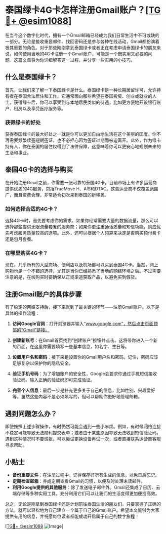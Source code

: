 # 泰国绿卡4G卡怎样注册Gmail账户？[[TG💪+ @esim1088](https://t.me/s/esim1088)]

在当今这个数字化时代，拥有一个Gmail邮箱已经成为我们日常生活中不可或缺的一部分。无论是接收重要邮件、找回密码还是参与各种在线活动，Gmail都扮演着极其重要的角色。对于那些刚刚拿到泰国绿卡或者正在考虑申请泰国绿卡的朋友来说，如何使用当地的4G卡注册一个Gmail账户，可能是一个既实用又必要的问题。这篇文章将为你详细解答这一过程，并分享一些实用的小技巧。

## 什么是泰国绿卡？

首先，让我们来了解一下泰国绿卡是什么。泰国绿卡是一种长期居留许可，允许持有者在泰国合法居住和工作。它通常面向那些希望在泰国投资、创业或就业的人士。获得绿卡后，你可以享受到与本地居民类似的待遇，比如更方便地开设银行账户、租房以及享受医疗服务等。

### 获得绿卡的好处

获得泰国绿卡的最大好处之一就是你可以更加自由地生活在这个美丽的国度。你不再需要频繁续签短期签证，也不必担心因为签证过期而被迫离开。此外，作为绿卡持有人，你在泰国的居住权得到了法律保障，这意味着你可以更安心地规划未来的生活和事业。

## 泰国4G卡的选择与购买

在开始注册Gmail之前，你需要一张可靠的泰国4G卡。目前市场上有许多运营商提供优质的4G服务，包括TrueMove H、AIS和DTAC。这些运营商不仅覆盖范围广，而且资费合理，非常适合初次来到泰国的新移民。

### 如何选择合适的4G卡？

选择4G卡时，首先要考虑你的需求。如果你经常需要大量的数据流量，那么可以选择那些提供无限流量套餐的服务商；如果你更注重通话质量和短信功能，则应优先考虑服务质量较高的选项。此外，还可以根据个人预算来决定是否购买预付费卡还是包月套餐。

### 在哪里购买4G卡？

现在，几乎所有的大型商场、便利店以及机场都可以买到泰国4G卡。当然，网上购物也是一个不错的选择，尤其是当你已经熟悉了当地的网络环境之后。不过需要注意的是，在线购买时要确保从正规渠道获取产品，以避免买到假货。

## 注册Gmail账户的具体步骤

有了稳定的网络支持后，接下来就到了最关键的环节——注册Gmail账户。以下是具体的操作流程：

1. **访问Google官网**：打开浏览器并输入“www.google.com”，然后点击页面顶部的“Gmail”链接。
   
2. **创建新账号**：在Gmail首页找到“创建账户”按钮并点击。这将带你进入一个新的页面，在这里你需要填写一些基本信息，如名字、生日等。

3. **设置用户名和密码**：接下来是设置你的Gmail用户名和密码。记住，密码应该足够复杂以保护你的隐私安全。

4. **验证手机号码**：为了增加账户的安全性，Google会要求你通过手机短信接收验证码。输入正确的验证码即可完成验证。

5. **完善个人信息**：最后一步是补充更多关于自己的信息，比如性别、兴趣爱好等。虽然这些内容不是必须填写的，但可以帮助你更好地管理邮箱。

## 遇到问题怎么办？

即使按照上述步骤操作，有时仍然可能会遇到一些小麻烦。例如，有时候网络连接不稳定可能导致无法顺利提交表单；或者由于某些原因导致无法收到短信验证码。遇到这种情况时不要慌张，可以尝试更换设备再试一次，或者直接联系运营商客服寻求帮助。

## 小贴士

- **备份重要文件**：在注册过程中，记得保存好所有生成的信息，以免日后忘记。
- **定期检查邮箱**：养成定期查看Gmail的习惯，以便及时处理未读邮件。
- **利用Google提供的其他服务**：除了发送电子邮件外，Gmail还集成了日历、云端存储等多种实用工具，充分利用它们可以让我们的生活变得更加便捷高效。

总之，无论是刚拿到泰国绿卡还是计划前往泰国生活的朋友们，只要掌握了正确的方法，就可以轻松地为自己建立一个属于自己的Gmail账户。希望本文能够为大家提供有用的信息，并祝愿每位读者都能成功开启属于自己的数字旅程！

[[TG💪+ @esim1088](https://t.me/s/esim1088) ![Image](https://i.postimg.cc/4NQfJmqS/Snipaste-2025-05-13-00-14-12.png)]